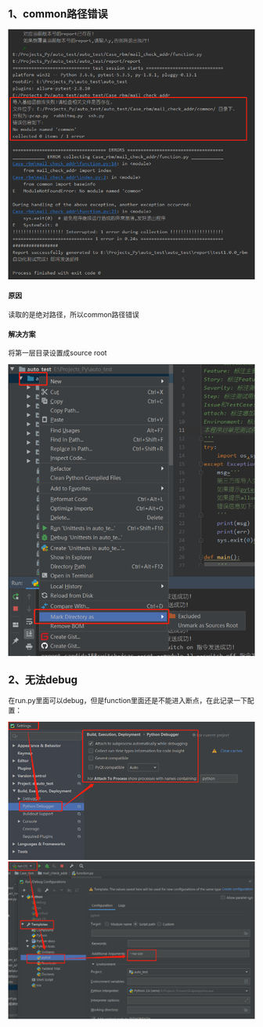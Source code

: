 ## 1、common路径错误

<img src="image/image-20201125164515922.png" alt="image-20201125164515922" style="zoom:67%;" />

#### **原因**

读取的是绝对路径，所以common路径错误

#### 解决方案

将第一层目录设置成source root

<img src="image/image-20201125170051750.png" alt="image-20201125170051750" style="zoom:80%;" />

## 2、无法debug

在run.py里面可以debug，但是function里面还是不能进入断点，在此记录一下配置：

<img src="image/image-20201126143035744.png" alt="image-20201126143035744" style="zoom:80%;" />

<img src="image/image-20201126143512586.png" alt="image-20201126143512586" style="zoom: 67%;" />







